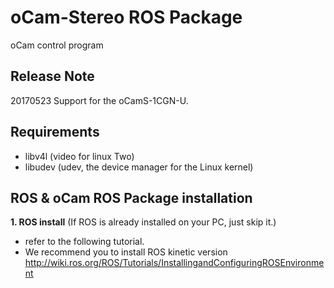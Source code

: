 # oCam-Stereo ROS Package
oCam control program

## Release Note
20170523
	Support for the oCamS-1CGN-U.

## Requirements
- libv4l  (video for linux Two)
- libudev (udev, the device manager for the Linux kernel)

## ROS & oCam ROS Package installation
**1. ROS install**
(If ROS is already installed on your PC, just skip it.)
* refer to the following tutorial.
* We recommend you to install ROS kinetic version
http://wiki.ros.org/ROS/Tutorials/InstallingandConfiguringROSEnvironment

